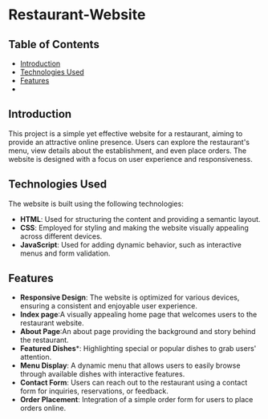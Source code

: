 # Restaurant-Website

## Table of Contents
- [Introduction](#introduction)
- [Technologies Used](#technologies-used)
- [Features](#features)
- 
## Introduction
This project is a simple yet effective website for a restaurant, aiming to provide an attractive online presence. Users can explore the restaurant's menu, view details about the establishment, and even place orders. The website is designed with a focus on user experience and responsiveness.

## Technologies Used
The website is built using the following technologies:
- **HTML**: Used for structuring the content and providing a semantic layout.
- **CSS**: Employed for styling and making the website visually appealing across different devices.
- **JavaScript**: Used for adding dynamic behavior, such as interactive menus and form validation.

## Features
- **Responsive Design**: The website is optimized for various devices, ensuring a consistent and enjoyable user experience.
- **Index page**:A visually appealing home page that welcomes users to the restaurant website.
- **About Page**:An about page providing the background and story behind the restaurant.
- **Featured Dishes***: Highlighting special or popular dishes to grab users' attention.
- **Menu Display**: A dynamic menu that allows users to easily browse through available dishes with interactive features.
- **Contact Form**: Users can reach out to the restaurant using a contact form for inquiries, reservations, or feedback.
- **Order Placement**: Integration of a simple order form for users to place orders online.
